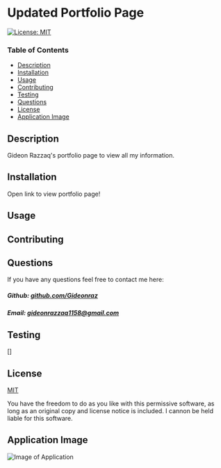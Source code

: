 # Updated Portfolio Page

[![License: MIT](https://img.shields.io/badge/License-MIT-yellow.svg)](https://opensource.org/licenses/MIT)

### Table of Contents

- [Description](#description)
- [Installation](#installation)
- [Usage](#usage)
- [Contributing](#contributing)
- [Testing](#testing)
- [Questions](#questions)
- [License](#license)
- [Application Image](#application-image)

## Description

Gideon Razzaq's portfolio page to view all my information.

## Installation

Open link to view portfolio page!

## Usage



## Contributing



## Questions

If you have any questions feel free to contact me here:

 ##### Github: [github.com/Gideonraz](https://github.com/Gideonraz)

 ##### Email: [gideonrazzaq1158@gmail.com](mailto:gideonrazzaq1158@gmail.com?subject=[GitHub])

## Testing

[]

## License

[MIT](https://opensource.org/licenses/MIT)

You have the freedom to do as you like with this permissive software, as long as an original copy and license notice is included. I cannon be held liable for this software.

## Application Image

 ![Image of Application]()